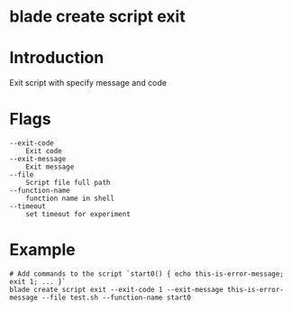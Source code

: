 # blade create script exit

# **Introduction**
Exit script with specify message and code
# **Flags**

```
--exit-code
	Exit code
--exit-message
	Exit message
--file
	Script file full path
--function-name
	function name in shell
--timeout
	set timeout for experiment

```

# **Example**

````
# Add commands to the script `start0() { echo this-is-error-message; exit 1; ... }`
blade create script exit --exit-code 1 --exit-message this-is-error-message --file test.sh --function-name start0
````


